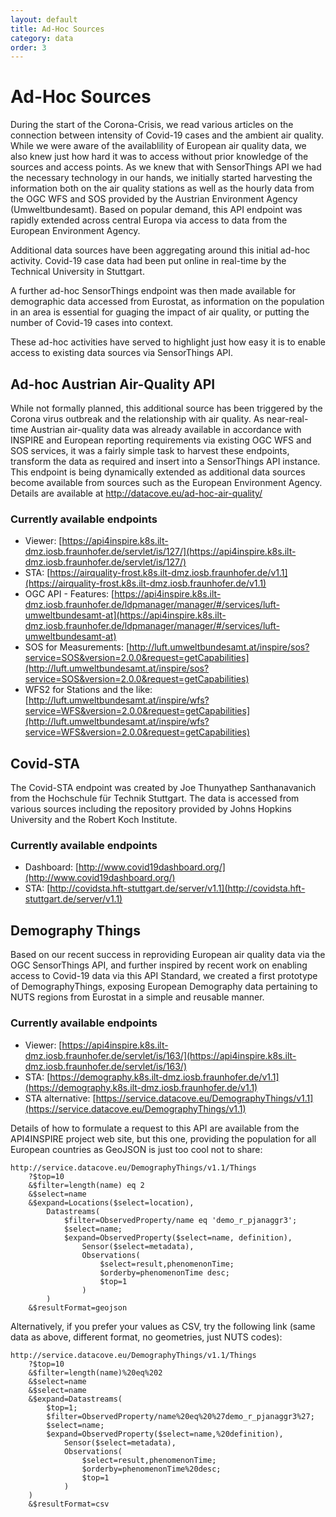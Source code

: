 ```yaml
---
layout: default
title: Ad-Hoc Sources
category: data
order: 3
---
```


# Ad-Hoc Sources

During the start of the Corona-Crisis, we read various articles on the connection between intensity of Covid-19 cases and the ambient air quality. 
While we were aware of the availablility of European air quality data, we also knew just how hard it was to access without prior knowledge of the sources and access points.
As we knew that with SensorThings API we had the necessary technology in our hands, we initially started harvesting the information both on the air quality stations as 
well as the hourly data from the OGC WFS and SOS provided by the Austrian Environment Agency (Umweltbundesamt). Based on popular demand, this API endpoint was 
rapidly extended across central Europa via access to data from the European Environment Agency. 

Additional data sources have been aggregating around this initial ad-hoc activity. Covid-19 case data had been put online in real-time by the Technical University in Stuttgart.

A further ad-hoc SensorThings endpoint was then made available for demographic data accessed from Eurostat, as information on the population in an area is essential for
guaging the impact of air quality, or putting the number of Covid-19 cases into context.

These ad-hoc activities have served to highlight just how easy it is to enable access to existing data sources via SensorThings API.

## Ad-hoc Austrian Air-Quality API

While not formally planned, this additional source has been triggered by the Corona virus outbreak and the relationship with air quality.
As near-real-time Austrian air-quality data was already available in accordance with INSPIRE and European reporting requirements via existing OGC WFS and SOS services,
 it was a fairly simple task to harvest these endpoints, transform the data as required and insert into a SensorThings API instance.
This endpoint is being dynamically extended as additional data sources become available from sources such as the European Environment Agency.
Details are available at http://datacove.eu/ad-hoc-air-quality/ 

### Currently available endpoints
* Viewer: [https://api4inspire.k8s.ilt-dmz.iosb.fraunhofer.de/servlet/is/127/](https://api4inspire.k8s.ilt-dmz.iosb.fraunhofer.de/servlet/is/127/)
* STA: [https://airquality-frost.k8s.ilt-dmz.iosb.fraunhofer.de/v1.1](https://airquality-frost.k8s.ilt-dmz.iosb.fraunhofer.de/v1.1) 
* OGC API - Features: [https://api4inspire.k8s.ilt-dmz.iosb.fraunhofer.de/ldpmanager/manager/#/services/luft-umweltbundesamt-at](https://api4inspire.k8s.ilt-dmz.iosb.fraunhofer.de/ldpmanager/manager/#/services/luft-umweltbundesamt-at)
* SOS for Measurements: [http://luft.umweltbundesamt.at/inspire/sos?service=SOS&version=2.0.0&request=getCapabilities](http://luft.umweltbundesamt.at/inspire/sos?service=SOS&version=2.0.0&request=getCapabilities) 
* WFS2 for Stations and the like: [http://luft.umweltbundesamt.at/inspire/wfs?service=WFS&version=2.0.0&request=getCapabilities](http://luft.umweltbundesamt.at/inspire/wfs?service=WFS&version=2.0.0&request=getCapabilities) 

## Covid-STA
The Covid-STA endpoint was created by Joe Thunyathep Santhanavanich from the Hochschule für Technik Stuttgart. 
The data is accessed from various sources including the repository provided by Johns Hopkins University and the Robert Koch Institute.

### Currently available endpoints
* Dashboard: [http://www.covid19dashboard.org/](http://www.covid19dashboard.org/)
* STA: [http://covidsta.hft-stuttgart.de/server/v1.1](http://covidsta.hft-stuttgart.de/server/v1.1) 

## Demography Things

Based on our recent success in reproviding European air quality data via the OGC SensorThings API, 
and further inspired by recent work on enabling access to Covid-19 data via this API Standard, 
we created a first prototype of DemographyThings, exposing European Demography data pertaining to NUTS regions from Eurostat in a simple and reusable manner.

### Currently available endpoints
* Viewer: [https://api4inspire.k8s.ilt-dmz.iosb.fraunhofer.de/servlet/is/163/](https://api4inspire.k8s.ilt-dmz.iosb.fraunhofer.de/servlet/is/163/)
* STA: [https://demography.k8s.ilt-dmz.iosb.fraunhofer.de/v1.1](https://demography.k8s.ilt-dmz.iosb.fraunhofer.de/v1.1)
* STA alternative: [https://service.datacove.eu/DemographyThings/v1.1](https://service.datacove.eu/DemographyThings/v1.1)

Details of how to formulate a request to this API are available from the API4INSPIRE project web site, but this one, providing the population for all European countries as GeoJSON is just too cool not to share:

```
http://service.datacove.eu/DemographyThings/v1.1/Things
    ?$top=10
    &$filter=length(name) eq 2
    &$select=name
    &$expand=Locations($select=location),
        Datastreams(
            $filter=ObservedProperty/name eq 'demo_r_pjanaggr3';
            $select=name;
            $expand=ObservedProperty($select=name, definition),
                Sensor($select=metadata),
                Observations(
                    $select=result,phenomenonTime;
                    $orderby=phenomenonTime desc;
                    $top=1
                )
        )
    &$resultFormat=geojson
```

Alternatively, if you prefer your values as CSV, try the following link (same data as above, different format, no geometries, just NUTS codes):

```
http://service.datacove.eu/DemographyThings/v1.1/Things
    ?$top=10
    &$filter=length(name)%20eq%202
    &$select=name
    &$select=name
    &$expand=Datastreams(
        $top=1;
        $filter=ObservedProperty/name%20eq%20%27demo_r_pjanaggr3%27;
        $select=name;
        $expand=ObservedProperty($select=name,%20definition),
            Sensor($select=metadata),
            Observations(
                $select=result,phenomenonTime;
                $orderby=phenomenonTime%20desc;
                $top=1
            )
    )
    &$resultFormat=csv
```

